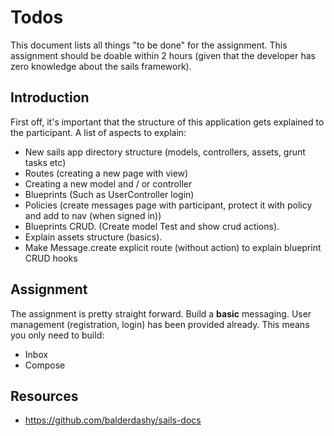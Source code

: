 # Todos
This document lists all things "to be done" for the assignment.
This assignment should be doable within 2 hours (given that the developer has zero knowledge about the sails framework).

## Introduction
First off, it's important that the structure of this application gets explained to the participant. 
A list of aspects to explain:

* New sails app directory structure (models, controllers, assets, grunt tasks etc)
* Routes (creating a new page with view)
* Creating a new model and / or controller
* Blueprints (Such as UserController login)
* Policies (create messages page with participant, protect it with policy and add to nav (when signed in))
* Blueprints CRUD. (Create model Test and show crud actions).
* Explain assets structure (basics).
* Make Message.create explicit route (without action) to explain blueprint CRUD hooks

## Assignment
The assignment is pretty straight forward. Build a **basic** messaging.
User management (registration, login) has been provided already. This means you only need to build:

* Inbox
* Compose

## Resources
* https://github.com/balderdashy/sails-docs
